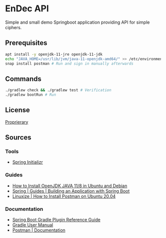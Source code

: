 # EnDec API

Simple and small demo Springboot application providing API for simple ciphers.

## Prerequisites

```bash
apt install -y openjdk-11-jre openjdk-11-jdk
echo "JAVA_HOME=/usr/lib/jvm/java-11-openjdk-amd64/" >> /etc/environment
snap install postman # Run and sign in manually afterwards
```

## Commands

```bash
./gradlew check && ./gradlew test # Verification
./gradlew bootRun # Run
```

## License

[Proprierary](LICENSE)

## Sources

### Tools

- [Spring Initializr](https://start.spring.io/)

### Guides

- [How to Install OpenJDK JAVA 11/8 in Ubuntu and Debian](https://tecadmin.net/install-openjdk-java-ubuntu/)
- [Spring | Guides | Building an Application with Spring Boot](https://spring.io/guides/gs/spring-boot/)
- [Linuxize | How to Install Postman on Ubuntu 20.04](https://linuxize.com/post/how-to-install-postman-on-ubuntu-20-04/)

### Documentation

- [Spring Boot Gradle Plugin Reference Guide](https://docs.spring.io/spring-boot/docs/2.4.0/gradle-plugin/reference/htmlsingle/)
- [Gradle User Manual](https://docs.gradle.org/current/userguide/userguide.html)
- [Postman | Documentation](https://learning.postman.com/docs/)
